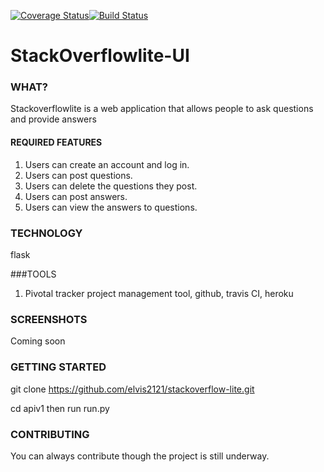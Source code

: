 [![Coverage Status](https://coveralls.io/repos/github/elvis2121/stackoverflow-lite/badge.svg?branch=develop)](https://coveralls.io/github/elvis2121/stackoverflow-lite?branch=develop)[![Build Status](https://travis-ci.org/elvis2121/stackoverflow-lite.svg?branch=develop)](https://travis-ci.org/elvis2121/stackoverflow-lite)
# StackOverflowlite-UI
### WHAT?

Stackoverflowlite is a web application that allows  people to ask questions and provide answers 

#### REQUIRED FEATURES

1. Users can create an account and log in.
2. Users can post questions.
3. Users can delete the questions they post.
4. Users can post answers.
5. Users can view the answers to questions.


### TECHNOLOGY
flask

###TOOLS
1. Pivotal tracker project management tool, github, travis CI, heroku

### SCREENSHOTS
Coming soon
### GETTING STARTED
git clone https://github.com/elvis2121/stackoverflow-lite.git

cd apiv1 then run run.py
### CONTRIBUTING
You can always contribute though the project is still underway.
